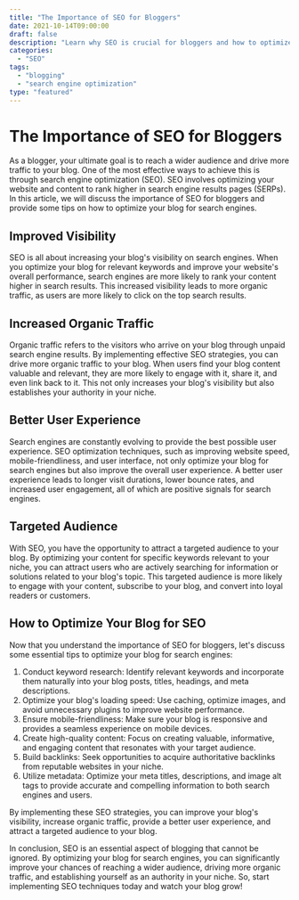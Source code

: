 ```yaml
---
title: "The Importance of SEO for Bloggers"
date: 2021-10-14T09:00:00
draft: false
description: "Learn why SEO is crucial for bloggers and how to optimize your blog for search engines."
categories: 
  - "SEO"
tags: 
  - "blogging"
  - "search engine optimization"
type: "featured"
---
```


# The Importance of SEO for Bloggers

As a blogger, your ultimate goal is to reach a wider audience and drive more traffic to your blog. One of the most effective ways to achieve this is through search engine optimization (SEO). SEO involves optimizing your website and content to rank higher in search engine results pages (SERPs). In this article, we will discuss the importance of SEO for bloggers and provide some tips on how to optimize your blog for search engines.

## Improved Visibility

SEO is all about increasing your blog's visibility on search engines. When you optimize your blog for relevant keywords and improve your website's overall performance, search engines are more likely to rank your content higher in search results. This increased visibility leads to more organic traffic, as users are more likely to click on the top search results.

## Increased Organic Traffic

Organic traffic refers to the visitors who arrive on your blog through unpaid search engine results. By implementing effective SEO strategies, you can drive more organic traffic to your blog. When users find your blog content valuable and relevant, they are more likely to engage with it, share it, and even link back to it. This not only increases your blog's visibility but also establishes your authority in your niche.

## Better User Experience

Search engines are constantly evolving to provide the best possible user experience. SEO optimization techniques, such as improving website speed, mobile-friendliness, and user interface, not only optimize your blog for search engines but also improve the overall user experience. A better user experience leads to longer visit durations, lower bounce rates, and increased user engagement, all of which are positive signals for search engines.

## Targeted Audience

With SEO, you have the opportunity to attract a targeted audience to your blog. By optimizing your content for specific keywords relevant to your niche, you can attract users who are actively searching for information or solutions related to your blog's topic. This targeted audience is more likely to engage with your content, subscribe to your blog, and convert into loyal readers or customers.

## How to Optimize Your Blog for SEO

Now that you understand the importance of SEO for bloggers, let's discuss some essential tips to optimize your blog for search engines:

1. Conduct keyword research: Identify relevant keywords and incorporate them naturally into your blog posts, titles, headings, and meta descriptions.
2. Optimize your blog's loading speed: Use caching, optimize images, and avoid unnecessary plugins to improve website performance.
3. Ensure mobile-friendliness: Make sure your blog is responsive and provides a seamless experience on mobile devices.
4. Create high-quality content: Focus on creating valuable, informative, and engaging content that resonates with your target audience.
5. Build backlinks: Seek opportunities to acquire authoritative backlinks from reputable websites in your niche.
6. Utilize metadata: Optimize your meta titles, descriptions, and image alt tags to provide accurate and compelling information to both search engines and users.

By implementing these SEO strategies, you can improve your blog's visibility, increase organic traffic, provide a better user experience, and attract a targeted audience to your blog.

In conclusion, SEO is an essential aspect of blogging that cannot be ignored. By optimizing your blog for search engines, you can significantly improve your chances of reaching a wider audience, driving more organic traffic, and establishing yourself as an authority in your niche. So, start implementing SEO techniques today and watch your blog grow!
